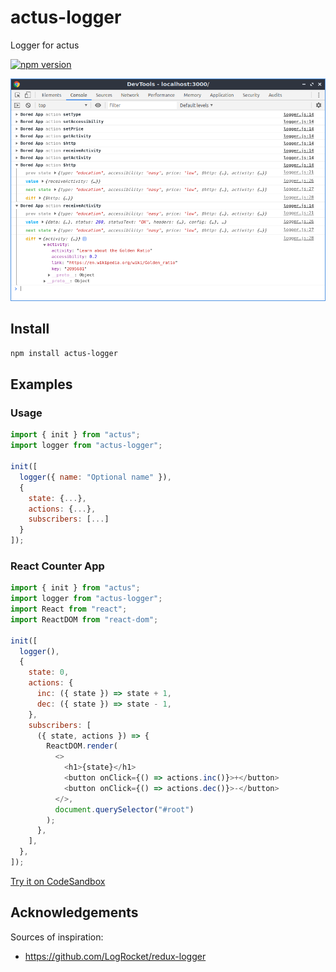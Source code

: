 # actus-logger

Logger for actus

[![npm version](https://img.shields.io/npm/v/actus-logger.svg?style=flat-square)](https://www.npmjs.com/package/actus-logger)

![actus-logger](/packages/actus-logger/screenshot.png)

## Install

```sh
npm install actus-logger
```

## Examples

### Usage

```js
import { init } from "actus";
import logger from "actus-logger";

init([
  logger({ name: "Optional name" }),
  {
    state: {...},
    actions: {...},
    subscribers: [...]
  }
]);
```

### React Counter App

```js
import { init } from "actus";
import logger from "actus-logger";
import React from "react";
import ReactDOM from "react-dom";

init([
  logger(),
  {
    state: 0,
    actions: {
      inc: ({ state }) => state + 1,
      dec: ({ state }) => state - 1,
    },
    subscribers: [
      ({ state, actions }) => {
        ReactDOM.render(
          <>
            <h1>{state}</h1>
            <button onClick={() => actions.inc()}>+</button>
            <button onClick={() => actions.dec()}>-</button>
          </>,
          document.querySelector("#root")
        );
      },
    ],
  },
]);
```

[Try it on CodeSandbox](https://codesandbox.io/s/actus-react-counter-app-example-with-actus-logger-mgc9f)

## Acknowledgements

Sources of inspiration:

- https://github.com/LogRocket/redux-logger

